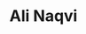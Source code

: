 ---
# Leave the homepage title empty to use the site title
title: Ali Naqvi
type: landing

design:
  # Default section spacing
  spacing: "6rem"

sections:
  - block: resume-biography-3
    content:
      # Choose a user profile to display (a folder name within `content/authors/`)
      username: admin
      text: ""
      # Show a call-to-action button under your biography? (optional)
      button:
        text: Download CV
        url: uploads/CV.pdf
    design:
      css_class: dark
      background:
        color: black
        image:
          # Add your image background to `assets/media/`.
          filename: stacked-peaks.svg
          filters:
            brightness: 1.0
          size: cover
          position: center
          parallax: false

  - block: pub
    id: publication
    widget: text
    content:
      title: Publications
      text: |
        ### **Evolving Many-Model Problem Solvers**  
        *August 2024*  
        *Authors: Ali Naqvi, Stephen Kelly*  
        [Accepted as ALIFE2024 Workshop Paper](StephenKelly_GPT.pdf)

        ### **Towards Evolving Creative Algorithms: Musical Time Series Forecasting with Tangled Program Graphs**  
        *July 2024*  
        *Authors: Stephen Kelly, Eddie Zhuang, Ali Naqvi, Tanya Djavaherpour*  
        [Accepted as GPTP2024 Book Chapter](uploads/towards_creativity.pdf)

        ### **Improving Efficiency of Indexed Memory for Tangled Program Graphs**  
        *July 2024*  
        *Authors: Tanya Djavaherpour, Ali Naqvi, Stephen Kelly*  
        *Submitted to ECTA 2024 as Position Paper*
      filters:
        exclude_featured: false
---